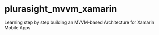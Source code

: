 # plurasight_mvvm_xamarin
Learning step by step building an MVVM-based Architecture for Xamarin Mobile Apps 
